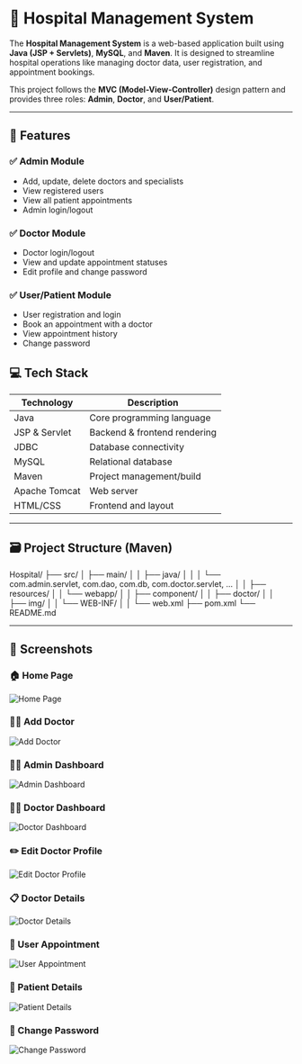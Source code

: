 # 🏥 Hospital Management System

The **Hospital Management System** is a web-based application built using **Java (JSP + Servlets)**, **MySQL**, and **Maven**. It is designed to streamline hospital operations like managing doctor data, user registration, and appointment bookings.

This project follows the **MVC (Model-View-Controller)** design pattern and provides three roles: **Admin**, **Doctor**, and **User/Patient**.

---

## 🚀 Features

### ✅ Admin Module
- Add, update, delete doctors and specialists
- View registered users
- View all patient appointments
- Admin login/logout

### ✅ Doctor Module
- Doctor login/logout
- View and update appointment statuses
- Edit profile and change password

### ✅ User/Patient Module
- User registration and login
- Book an appointment with a doctor
- View appointment history
- Change password



## 💻 Tech Stack

| Technology     | Description                  |
|----------------|------------------------------|
| Java           | Core programming language    |
| JSP & Servlet  | Backend & frontend rendering |
| JDBC           | Database connectivity        |
| MySQL          | Relational database          |
| Maven          | Project management/build     |
| Apache Tomcat  | Web server                   |
| HTML/CSS       | Frontend and layout          |

---

## 🗃️ Project Structure (Maven)

Hospital/
├── src/
│ ├── main/
│ │ ├── java/
│ │ │ └── com.admin.servlet, com.dao, com.db, com.doctor.servlet, ...
│ │ ├── resources/
│ │ └── webapp/
│ │ ├── component/
│ │ ├── doctor/
│ │ ├── img/
│ │ └── WEB-INF/
│ │ └── web.xml
├── pom.xml
└── README.md

---

## 📸 Screenshots

### 🏠 Home Page
![Home Page](screenshots/homepage.png)

### 🧑‍⚕️ Add Doctor
![Add Doctor](screenshots/add_doctor.png)

### 🧑‍💼 Admin Dashboard
![Admin Dashboard](screenshots/admindashboard.png)

### 👨‍⚕️ Doctor Dashboard
![Doctor Dashboard](screenshots/doctor_dashboard.png)

### ✏️ Edit Doctor Profile
![Edit Doctor Profile](screenshots/doctor_editprofile.png)

### 📋 Doctor Details
![Doctor Details](screenshots/doctor_details.png)

### 📅 User Appointment
![User Appointment](screenshots/user_appointment.png)

### 🧾 Patient Details
![Patient Details](screenshots/patient_details.png)

### 🔐 Change Password
![Change Password](screenshots/change_password.png)


